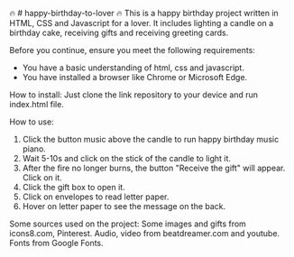 🔥 # happy-birthday-to-lover 🔥
This is a happy birthday project written in HTML, CSS and Javascript for a lover. It includes lighting a candle on a birthday cake, receiving gifts and receiving greeting cards.

Before you continue, ensure you meet the following requirements:
* You have a basic understanding of html, css and javascript.
* You have installed a browser like Chrome or Microsoft Edge.

How to install:
Just clone the link repository to your device and run index.html file.

How to use:
1. Click the button music above the candle to run happy birthday music piano.
2. Wait 5-10s and click on the stick of the candle to light it.
3. After the fire no longer burns, the button "Receive the gift" will appear. Click on it.
4. Click the gift box to open it.
5. Click on envelopes to read letter paper.
6. Hover on letter paper to see the message on the back.

Some sources used on the project:
Some images and gifts from icons8.com, Pinterest.
Audio, video from beatdreamer.com and youtube.
Fonts from Google Fonts.